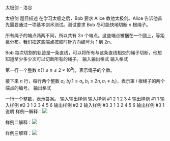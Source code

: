 



太极剑 - 洛谷














太极剑
题目描述
在学习太极之后，Bob 要求 Alice 教他太极剑。Alice 告诉他首先需要通过一项基本剑术测试。测试要求 Bob 尽可能快地切断 $n$ 根绳子。

所有绳子的端点两两不同，所以共有 $2n$ 个端点。这些端点被捆在一个圆上，等距离分布。我们把这些端点按顺时针方向编号为 $1$ 到 $2n$。

Bob 每次切割的轨迹是一条直线，可以将所有与这条直线相交的绳子切断，他想知道至少多少次可以切断所有的绳子。
输入输出格式
输入格式

第一行一个整数 $n(1 \leq n \leq 2 \times 10^5)$，表示绳子的个数。

接下来 $n$ 行，每行两个整数 $a_i, b_i(1 \leq a_i, b_i \leq 2n, a_i \not= b_i)$，表示第 $i$ 根绳子的两个端点的编号。
输出格式

一行一个整数，表示答案。
输入输出样例
输入样例 #1
2
1 2
3 4
输出样例 #1
1
输入样例 #2
3
1 2
3 4
5 6
输出样例 #2
2
输入样例 #3
3
1 3
2 4
5 6
输出样例 #3
1
说明
样例一解释：![](https://cdn.luogu.com.cn/upload/pic/19179.png)

样例二解释：![](https://cdn.luogu.com.cn/upload/pic/19180.png)

样例三解释：![](https://cdn.luogu.com.cn/upload/pic/19181.png)






